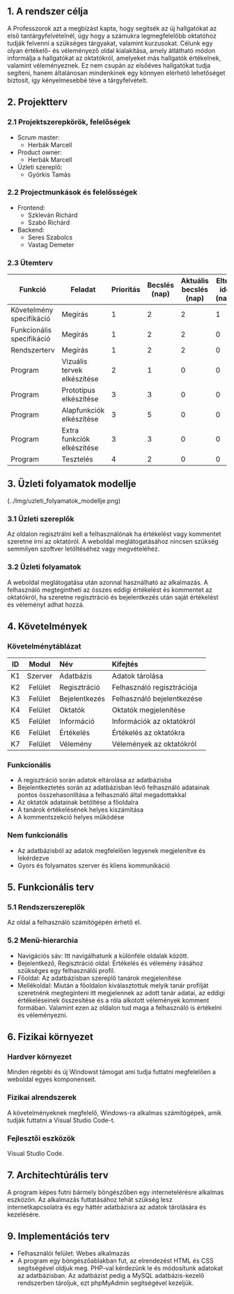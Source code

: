 ## 1. A rendszer célja
A Professzorok azt a megbízást kapta, hogy segítsék az új hallgatókat az első tantárgyfelvételnél, úgy hogy a számukra legmegfelelőbb oktatóhoz tudják felvenni a szükséges tárgyakat, valamint kurzusokat. 
Célunk egy olyan értékelő- és véleményező oldal kialakítása, amely átlátható módon informálja a hallgatókat az oktatókról, amelyeket más hallgatók értékelnek, valamint véleményeznek. Ez nem csupán az elsőéves hallgatókat tudja segíteni, hanem általánosan mindenkinek egy könnyen elérhető lehetőséget biztosít, így kényelmesebbé téve a tárgyfelvételt.
## 2. Projektterv
   
### 2.1 Projektszerepkörök, felelőségek
* Scrum master:
  -   Herbák Marcell 
* Product owner:
  -   Herbák Marcell 
* Üzleti szereplő:
  -  Györkis Tamás
### 2.2 Projectmunkások és felelősségek
* Frontend:
  - Szkleván Richárd
  - Szabó Richárd
* Backend:
  - Seres Szabolcs
  - Vastag Demeter

### 2.3 Ütemterv
|Funkció                  | Feladat                   | Prioritás | Becslés (nap) | Aktuális becslés (nap) | Eltelt idő (nap) | Határidő (nap) |
|-------------------------|---------------------------|-----------|---------------|------------------------|------------------|---------------------|
|Követelmény specifikáció |Megírás                    |         1 |             2 |                      2 |                1 |                   2 |
|Funkcionális specifikáció|Megírás                    |         1 |             2 |                      2 |                0 |                   2 |
|Rendszerterv             |Megírás                    |         1 |             2 |                      2 |                0 |                   2 |
|Program                  |Vizuális tervek elkészítése|         2 |             1 |                      0 |                0 |                   1 |
|Program                  |Prototípus elkészítése     |         3 |             3 |                      0 |                0 |                   3 |
|Program                  |Alapfunkciók elkészítése   |         3 |             5 |                      0 |                0 |                   5 |
|Program                  |Extra funkciók elkészítése |         3 |             3 |                      0 |                0 |                   3 |
|Program                  |Tesztelés                  |         4 |             2 |                      0 |                0 |                   2 |

## 3. Üzleti folyamatok modellje
(../Img/uzleti_folyamatok_modellje.png)

### 3.1 Üzleti szereplők
Az oldalon regisztrálni kell a felhasználónak ha értékelést vagy kommentet szeretne írni az oktatóról. A weboldal meglátogatásához nincsen szükség semmilyen szoftver letöltéséhez vagy megvételéhez.

### 3.2 Üzleti folyamatok
A weboldal meglátogatása után azonnal használható az alkalmazás. A felhasználó megtegintheti az összes eddigi értékelést és kommentet az oktatókról, ha szeretne regisztráció és bejelentkezés után saját értékelést és véleményt adhat hozzá.

## 4. Követelmények
### Követelménytáblázat
|  ID  |  Modul  |  Név  |  Kifejtés  |
| :--: | :-----: | :---- | :--------- |
| K1   | Szerver | Adatbázis | Adatok tárolása |
| K2   | Felület | Regisztráció | Felhasználó regisztrációja |
| K3   | Felület | Bejelentkezés | Felhasználó bejelentkezése |
| K4   | Felület | Oktatók | Oktatók megjelenítése |
| K5   | Felület | Információ | Információk az oktatókról |
| K6   | Felület | Értékelés | Értékelés az oktatókra |
| K7   | Felület | Vélemény  | Vélemények az oktatókról | 

### Funkcionális
- A regisztráció során adatok eltárolása az adatbázisba
- Bejelentkeztetés során az adatbázisban lévő felhasználó adatainak pontos összehasonlítása a felhasználó által megadottakkal
- Az oktatók adatainak betöltése a főoldalra
- A tanárok értékelésének helyes kiszámítása
- A kommentszekció helyes működése

### Nem funkcionális
- Az adatbázisból az adatok megfelelően legyenek megjelenítve és lekérdezve
- Gyors és folyamatos szerver és kliens kommunikáció

## 5. Funkcionális terv

### 5.1 Rendszerszereplők
Az oldal a felhasználó számítógépén érhető el.

### 5.2 Menü-hierarchia
  - Navigációs sáv: Itt navigálhatunk a különféle oldalak között.
  - Bejelentkező, Regisztráció oldal: Értékelés és vélemény írásához szükséges egy felhasználói profil.
  - Főoldal: Az adatbázisban szereplő tanárok megjelenítése
  - Mellékoldal: Miután a főoldalon kiválasztottuk melyik tanár profilját szeretnénk megteginteni itt megjelennek az adott tanár adatai, az eddigi értékeléseinek összesítése és a róla alkotott vélemények komment formában. Valamint ezen az oldalon tud maga a felhasználó is értékelni és véleményezni.

## 6. Fizikai környezet
### Hardver környezet
Minden régebbi és új Windowst támogat ami tudja futtatni megfelelően a weboldal egyes komponenseit.
### Fizikai alrendszerek
A követelményeknek megfelelő, Windows-ra alkalmas számítógépek, amik tudják futtatni a Visual Studio Code-t.
### Fejlesztői eszközök
Visual Studio Code.

## 7. Architechtúrális terv
A program képes futni bármely böngészőben egy internetelérésre alkalmas eszközön. Az alkalmazás futtatásához tehát szükség lesz internetkapcsolatra és egy háttér adatbázisra az adatok tárolására és kezelésére.

## 9. Implementációs terv
   * Felhasználói felület: Webes alkalmazás
   * A program egy böngészőablakban fut, az elrendezést HTML és CSS segítségével oldjuk meg. PHP-val kérdezünk le és módosítunk adatokat az adatbázisban. Az adatbázist pedig a MySQL adatbázis-kezelő rendszerben tároljuk, ezt phpMyAdmin segítségével kezeljük.
